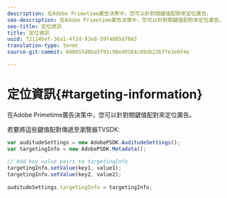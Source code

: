 ```yaml
---
description: 在Adobe Primetime廣告決策中，您可以針對關鍵值配對來定位廣告。
seo-description: 在Adobe Primetime廣告決策中，您可以針對關鍵值配對來定位廣告。
seo-title: 定位資訊
title: 定位資訊
uuid: 72114bef-36a1-4f2d-92e8-59f4885d70d2
translation-type: tm+mt
source-git-commit: 040655d8ba5f91c98ed0584c08db226ffe1e0f4e

---
```



# 定位資訊{#targeting-information}

在Adobe Primetime廣告決策中，您可以針對關鍵值配對來定位廣告。

若要將這些鍵值配對傳遞至瀏覽器TVSDK:

```js
var auditudeSettings = new AdobePSDK.AuditudeSettings(); 
var targetingInfo = new AdobePSDK.Metadata(); 
 
// Add key value pairs to targetingInfo 
targetingInfo.setValue(key1, value1); 
targetingInfo.setValue(key2, value2); 
 
auditudeSettings.targetingInfo = targetingInfo;
```

